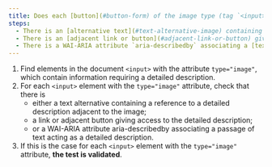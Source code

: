 ```yaml
---
title: Does each [button](#button-form) of the image type (tag `<input>` with the attribute `type="image"`) [information-conveying](#image-conveying-information), which requires a [detailed description](#detailed-description-image), meet one of these conditions?
steps:
  - There is an [alternative text](#text-alternative-image) containing a reference to a [detailed description](#detailed-description-image) adjacent to the image.
  - There is an [adjacent link or button](#adjacent-link-or-button) giving access to the [detailed description](#detailed-description-image).
  - There is a WAI-ARIA attribute `aria-describedby` associating a [text passage](#passage-de-texte-lie-par-aria-labelledby-ou-aria-describedby) acting as [detailed description](#detailed-description-image).
---
```


1. Find elements in the document `<input>` with the attribute `type="image"`, which contain information requiring a detailed description.
2. For each `<input>` element with the `type="image"` attribute, check that there is
   - either a text alternative containing a reference to a detailed description adjacent to the image;
   - a link or adjacent button giving access to the detailed description;
   - or a WAI-ARIA attribute aria-describedby associating a passage of text acting as a detailed description.
3. If this is the case for each `<input>` element with the `type="image"` attribute, **the test is validated**.

